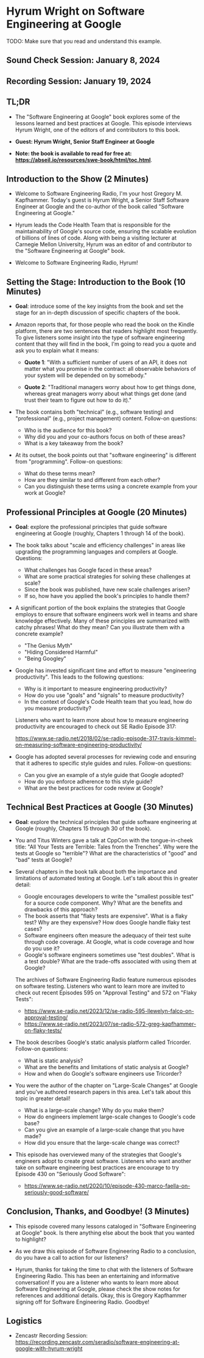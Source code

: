 # Hyrum Wright on Software Engineering at Google

TODO: Make sure that you read and understand this example.

## **Sound Check Session: January 8, 2024**

## **Recording Session: January 19, 2024**

## **TL;DR**

- The "Software Engineering at Google" book explores some of the lessons learned
and best practices at Google. This episode interviews Hyrum Wright, one of the
editors of and contributors to this book.

- **Guest: Hyrum Wright, Senior Staff Engineer at Google**

- **Note: the book is available to read for free at:
https://abseil.io/resources/swe-book/html/toc.html**.

## Introduction to the Show (2 Minutes)

- Welcome to Software Engineering Radio, I'm your host Gregory M. Kapfhammer.
Today's guest is Hyrum Wright, a Senior Staff Software Engineer at Google and
the co-author of the book called "Software Engineering at Google."

- Hyrum leads the Code Health Team that is responsible for the maintainability
of Google's source code, ensuring the scalable evolution of billions of lines of
code. Along with being a visiting lecturer at Carnegie Mellon University, Hyrum
was an editor of and contributor to the "Software Engineering at Google" book.

- Welcome to Software Engineering Radio, Hyrum!

## Setting the Stage: Introduction to the Book (10 Minutes)

- **Goal**: introduce some of the key insights from the book and set the stage
for an in-depth discussion of specific chapters of the book.

- Amazon reports that, for those people who read the book on the Kindle
platform, there are two sentences that readers highlight most frequently. To
give listeners some insight into the type of software engineering content that
they will find in the book, I'm going to read you a quote and ask you to explain
what it means:

   - **Quote 1**: "With a sufficient number of users of an API, it does not matter
   what you promise in the contract: all observable behaviors of your system
   will be depended on by somebody."

   - **Quote 2**: "Traditional managers worry about how to get things done,
   whereas great managers worry about what things get done (and trust their team
   to figure out how to do it)."

- The book contains both "technical" (e.g., software testing) and "professional"
(e.g., project management) content. Follow-on questions:

   - Who is the audience for this book?
   - Why did you and your co-authors focus on both of these areas?
   - What is a key takeaway from the book?

- At its outset, the book points out that "software engineering" is different
from "programming". Follow-on questions:

   - What do these terms mean?
   - How are they similar to and different from each other?
   - Can you distinguish these terms using a concrete example from your work at
   Google?

## Professional Principles at Google (20 Minutes)

- **Goal**: explore the professional principles that guide software engineering
  at Google (roughly, Chapters 1 through 14 of the book).

- The book talks about "scale and efficiency challenges" in areas like upgrading
the programming languages and compilers at Google. Questions:

   - What challenges has Google faced in these areas?
   - What are some practical strategies for solving these challenges at scale?
   - Since the book was published, have new scale challenges arisen?
   - If so, how have you applied the book's principles to handle them?

- A significant portion of the book explains the strategies that Google employs
to ensure that software engineers work well in teams and share knowledge
effectively. Many of these principles are summarized with catchy phrases! What
do they mean? Can you illustrate them with a concrete example?

   - "The Genius Myth"
   - "Hiding Considered Harmful"
   - "Being Googley"

- Google has invested significant time and effort to measure "engineering
productivity". This leads to the following questions:

   - Why is it important to measure engineering productivity?
   - How do you use "goals" and "signals" to measure productivity?
   - In the context of Google's Code Health team that you lead, how do you
   measure productivity?

   Listeners who want to learn more about how to measure engineering productivity
   are encouraged to check out SE Radio Episode 317:

   https://www.se-radio.net/2018/02/se-radio-episode-317-travis-kimmel-on-measuring-software-engineering-productivity/

- Google has adopted several processes for reviewing code and ensuring that it
adheres to specific style guides and rules. Follow-on questions:

   - Can you give an example of a style guide that Google adopted?
   - How do you enforce adherence to this style guide?
   - What are the best practices for code review at Google?

## Technical Best Practices at Google (30 Minutes)

- **Goal**: explore the technical principles that guide software engineering at
Google (roughly, Chapters 15 through 30 of the book).

- You and Titus Winters gave a talk at CppCon with the tongue-in-cheek title:
"All Your Tests are Terrible: Tales from the Trenches". Why were the tests at
Google so "terrible"? What are the characteristics of "good" and "bad" tests at
Google?

- Several chapters in the book talk about both the importance and limitations of
automated testing at Google. Let's talk about this in greater detail:

   - Google encourages developers to write the "smallest possible test" for a
   source code component. Why? What are the benefits and drawbacks of this
   approach?
   - The book asserts that "flaky tests are expensive". What is a flaky test?
   Why are they expensive? How does Google handle flaky test cases?
   - Software engineers often measure the adequacy of their test suite through
   code coverage. At Google, what is code coverage and how do you use it?
   - Google's software engineers sometimes use "test doubles". What is a test
   double? What are the trade-offs associated with using them at Google?

   The archives of Software Engineering Radio feature numerous episodes on
   software testing. Listeners who want to learn more are invited to check out
   recent Episodes 595 on "Approval Testing" and 572 on "Flaky Tests":

   - https://www.se-radio.net/2023/12/se-radio-595-llewelyn-falco-on-approval-testing/
   - https://www.se-radio.net/2023/07/se-radio-572-greg-kapfhammer-on-flaky-tests/

- The book describes Google's static analysis platform called Tricorder.
Follow-on questions:

   - What is static analysis?
   - What are the benefits and limitations of static analysis at Google?
   - How and when do Google's software engineers use Tricorder?

- You were the author of the chapter on "Large-Scale Changes" at Google and
you've authored research papers in this area. Let's talk about this topic in
greater detail!

   - What is a large-scale change? Why do you make them?
   - How do engineers implement large-scale changes to Google's code base?
   - Can you give an example of a large-scale change that you have made?
   - How did you ensure that the large-scale change was correct?

- This episode has overviewed many of the strategies that Google's engineers
adopt to create great software. Listeners who want another take on software
engineering best practices are encourage to try Episode 430 on "Seriously Good
Software":

   - https://www.se-radio.net/2020/10/episode-430-marco-faella-on-seriously-good-software/

## Conclusion, Thanks, and Goodbye! (3 Minutes)

- This episode covered many lessons cataloged in "Software Engineering at
Google" book. Is there anything else about the book that you wanted to
highlight?

- As we draw this episode of Software Engineering Radio to a conclusion, do you
have a call to action for our listeners?

- Hyrum, thanks for taking the time to chat with the listeners of Software
Engineering Radio. This has been an entertaining and informative conversation!
If you are a listener who wants to learn more about Software Engineering at
Google, please check the show notes for references and additional details. Okay,
this is Gregory Kapfhammer signing off for Software Engineering Radio. Goodbye!

## Logistics

- Zencastr Recording Session: https://recording.zencastr.com/seradio/software-engineering-at-google-with-hyrum-wright
